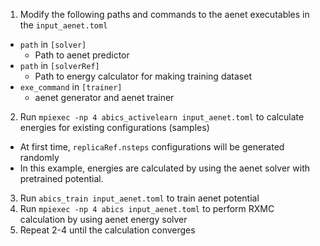 1. Modify the following paths and commands to the aenet executables in the `input_aenet.toml`
  - `path` in `[solver]`
    - Path to aenet predictor
  - `path` in `[solverRef]`
    - Path to energy calculator for making training dataset
  - `exe_command` in `[trainer]`
    - aenet generator and aenet trainer
2. Run `mpiexec -np 4 abics_activelearn input_aenet.toml` to calculate energies for existing configurations (samples)
  - At first time, `replicaRef.nsteps` configurations will be generated randomly
  - In this example, energies are calculated by using the aenet solver with pretrained potential.
3. Run `abics_train input_aenet.toml` to train aenet potential
4. Run `mpiexec -np 4 abics input_aenet.toml` to perform RXMC calculation by using aenet energy solver
5. Repeat 2-4 until the calculation converges
